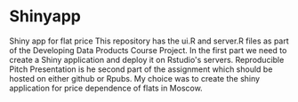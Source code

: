 # Shinyapp
Shiny app for flat price
This repository has the ui.R and server.R files as part of the Developing Data Products Course Project.
In the first part we need to create a Shiny application and deploy it on Rstudio's servers. 
Reproducible Pitch Presentation is he second part of the assignment which should be hosted on either github or Rpubs.
My choice was to create the shiny application for price dependence of flats in Moscow.
